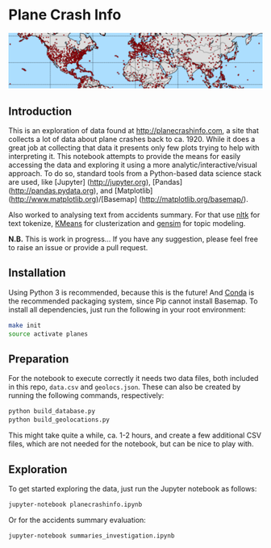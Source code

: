 Plane Crash Info
================

![Alt text](images/header.png)

Introduction
------------

This is an exploration of data found at http://planecrashinfo.com, a site that collects a lot of data about plane crashes 
back to ca. 1920. While it does a great job at collecting that data it presents only few plots trying to help 
with interpreting it. This notebook attempts to provide the means for easily accessing the data and exploring 
it using a more analytic/interactive/visual approach. To do so, standard tools from a 
Python-based data science stack are used, like [Jupyter] (http://jupyter.org), [Pandas] (http://pandas.pydata.org), 
and [Matplotlib] (http://www.matplotlib.org)/[Basemap] (http://matplotlib.org/basemap/).

Also worked to analysing text from accidents summary. For that use [nltk](http://www.nltk.org/) for text tokenize, [KMeans](http://scikit-learn.org/stable/modules/generated/sklearn.cluster.KMeans.html) for clusterization and [gensim](https://radimrehurek.com/gensim/) for topic modeling.

**N.B.** This is work in progress… If you have any suggestion, please feel free to raise an issue or provide a pull request.


Installation
------------

Using Python 3 is recommended, because this is the future! And [Conda](http://conda.pydata.org/docs/using/index.html) 
is the recommended packaging system, since Pip cannot install Basemap. To install all dependencies, 
just run the following in your root environment:

```sh
make init
source activate planes
```

Preparation
-----------

For the notebook to execute correctly it needs two data files, both included in this repo, ``data.csv`` and ``geolocs.json``. 
These can also be created by running the following commands, respectively:

```sh
python build_database.py
python build_geolocations.py
```

This might take quite a while, ca. 1-2 hours, and create a few additional CSV files, which are not needed for the notebook, but can be nice to play with.


Exploration
-----------

To get started exploring the data, just run the Jupyter notebook as follows:
```sh
jupyter-notebook planecrashinfo.ipynb
```

Or for the accidents summary evaluation:
```sh
jupyter-notebook summaries_investigation.ipynb
```
